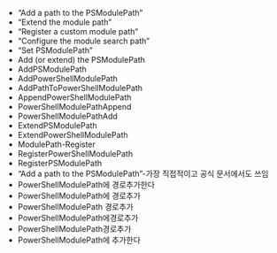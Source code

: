 - “Add a path to the PSModulePath”
- “Extend the module path”
- “Register a custom module path”
- “Configure the module search path”
- “Set PSModulePath”
- Add (or extend) the PSModulePath
- AddPSModulePath
- AddPowerShellModulePath
- AddPathToPowerShellModulePath
- AppendPowerShellModulePath
- PowerShellModulePathAppend
- PowerShellModulePathAdd
- ExtendPSModulePath
- ExtendPowerShellModulePath
- ModulePath-Register
- RegisterPowerShellModulePath
- RegisterPSModulePath
- “Add a path to the PSModulePath”-가장 직접적이고 공식 문서에서도 쓰임
- PowerShellModulePath에 경로추가한다
- PowerShellModulePath에 경로추가
- PowerShellModulePath 경로추가
- PowerShellModulePath에경로추가
- PowerShellModulePath경로추가
- PowerShellModulePath에 추가한다